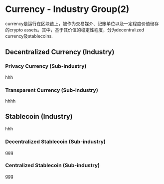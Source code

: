 # Currency - Industry Group(2)

currency是运行在区块链上，被作为交易媒介、记账单位以及一定程度价值储存的crypto assets。其中，基于其价值的稳定性程度，分为decentralized currency及stablecoins.

## Decentralized Currency (Industry)

### Privacy Currency (Sub-industry)

hhh

### Transparent Currency (Sub-industry)

hhhh

## Stablecoin (Industry)

hhh

### Decentralized Stablecoin (Sub-industry)

ggg

### Centralized Stablecoin (Sub-industry)

ggg
